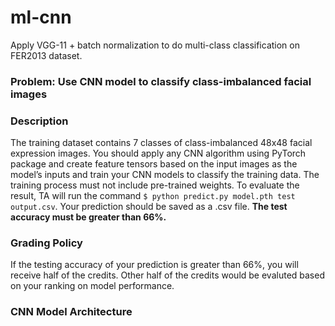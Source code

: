 # ml-cnn

Apply VGG-11 + batch normalization to do multi-class classification on FER2013 dataset.

### Problem: Use CNN model to classify class-imbalanced facial images

### Description
The training dataset contains 7 classes of class-imbalanced 48x48 facial expression images. You should apply any CNN algorithm using PyTorch package and create feature tensors based on the input images as the model’s inputs and train your CNN models to classify the training data. The training process must not include pre-trained weights. To evaluate the result, TA will run the command `$ python predict.py model.pth test output.csv`. Your prediction should be saved as a .csv file. **The test accuracy must be greater than 66%.**

### Grading Policy
If the testing accuracy of your prediction is greater than 66%, you will receive half of the credits. Other half of the credits would be evaluted based on your ranking on model performance.

### CNN Model Architecture
